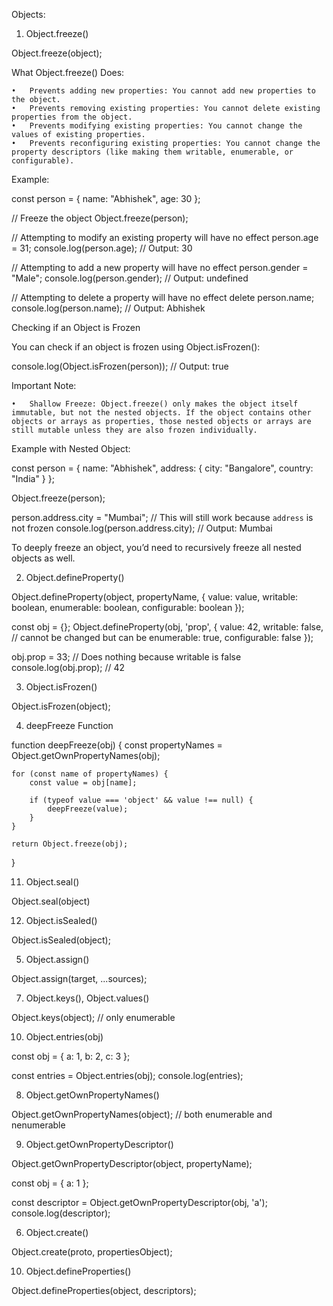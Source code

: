 Objects: 

1. Object.freeze()

Object.freeze(object);

What Object.freeze() Does:

	•	Prevents adding new properties: You cannot add new properties to the object.
	•	Prevents removing existing properties: You cannot delete existing properties from the object.
	•	Prevents modifying existing properties: You cannot change the values of existing properties.
	•	Prevents reconfiguring existing properties: You cannot change the property descriptors (like making them writable, enumerable, or configurable).

Example:

const person = {
    name: "Abhishek",
    age: 30
};

// Freeze the object
Object.freeze(person);

// Attempting to modify an existing property will have no effect
person.age = 31;
console.log(person.age);  // Output: 30

// Attempting to add a new property will have no effect
person.gender = "Male";
console.log(person.gender);  // Output: undefined

// Attempting to delete a property will have no effect
delete person.name;
console.log(person.name);  // Output: Abhishek

Checking if an Object is Frozen

You can check if an object is frozen using Object.isFrozen():

console.log(Object.isFrozen(person));  // Output: true

Important Note:

	•	Shallow Freeze: Object.freeze() only makes the object itself immutable, but not the nested objects. If the object contains other objects or arrays as properties, those nested objects or arrays are still mutable unless they are also frozen individually.

Example with Nested Object:

const person = {
    name: "Abhishek",
    address: {
        city: "Bangalore",
        country: "India"
    }
};

Object.freeze(person);

person.address.city = "Mumbai";  // This will still work because `address` is not frozen
console.log(person.address.city);  // Output: Mumbai

To deeply freeze an object, you’d need to recursively freeze all nested objects as well.

2. Object.defineProperty()

Object.defineProperty(object, propertyName, {
    value: value,
    writable: boolean,
    enumerable: boolean,
    configurable: boolean
});

const obj = {};
Object.defineProperty(obj, 'prop', {
  value: 42,
  writable: false, // cannot be changed but can be 
  enumerable: true,
  configurable: false
});

obj.prop = 33; // Does nothing because writable is false
console.log(obj.prop); // 42



3. Object.isFrozen()

Object.isFrozen(object);

4. deepFreeze Function

function deepFreeze(obj) {
    const propertyNames = Object.getOwnPropertyNames(obj);

    for (const name of propertyNames) {
        const value = obj[name];

        if (typeof value === 'object' && value !== null) {
            deepFreeze(value);
        }
    }

    return Object.freeze(obj);
}

11. Object.seal() 

Object.seal(object)

12. Object.isSealed()

Object.isSealed(object);




5. Object.assign()

Object.assign(target, ...sources);



7. Object.keys(), Object.values()

Object.keys(object); // only enumerable

10. Object.entries(obj) 

const obj = {
  a: 1,
  b: 2,
  c: 3
};

const entries = Object.entries(obj);
console.log(entries);





8. Object.getOwnPropertyNames()

Object.getOwnPropertyNames(object); // both enumerable and nenumerable




9. Object.getOwnPropertyDescriptor()

Object.getOwnPropertyDescriptor(object, propertyName);

const obj = {
  a: 1
};

const descriptor = Object.getOwnPropertyDescriptor(obj, 'a');
console.log(descriptor);
















6. Object.create()

Object.create(proto, propertiesObject);


10. Object.defineProperties()

Object.defineProperties(object, descriptors);